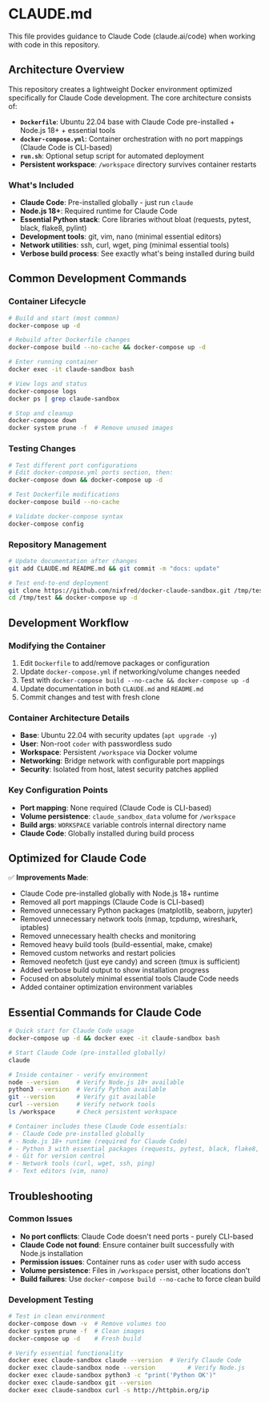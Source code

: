 # CLAUDE.md

This file provides guidance to Claude Code (claude.ai/code) when working with code in this repository.

## Architecture Overview

This repository creates a lightweight Docker environment optimized specifically for Claude Code development. The core architecture consists of:

- **`Dockerfile`**: Ubuntu 22.04 base with Claude Code pre-installed + Node.js 18+ + essential tools
- **`docker-compose.yml`**: Container orchestration with no port mappings (Claude Code is CLI-based)
- **`run.sh`**: Optional setup script for automated deployment
- **Persistent workspace**: `/workspace` directory survives container restarts

### What's Included
- **Claude Code**: Pre-installed globally - just run `claude`
- **Node.js 18+**: Required runtime for Claude Code
- **Essential Python stack**: Core libraries without bloat (requests, pytest, black, flake8, pylint)
- **Development tools**: git, vim, nano (minimal essential editors)
- **Network utilities**: ssh, curl, wget, ping (minimal essential tools)
- **Verbose build process**: See exactly what's being installed during build

## Common Development Commands

### Container Lifecycle
```bash
# Build and start (most common)
docker-compose up -d

# Rebuild after Dockerfile changes
docker-compose build --no-cache && docker-compose up -d

# Enter running container
docker exec -it claude-sandbox bash

# View logs and status
docker-compose logs
docker ps | grep claude-sandbox

# Stop and cleanup
docker-compose down
docker system prune -f  # Remove unused images
```

### Testing Changes
```bash
# Test different port configurations
# Edit docker-compose.yml ports section, then:
docker-compose down && docker-compose up -d

# Test Dockerfile modifications
docker-compose build --no-cache

# Validate docker-compose syntax
docker-compose config
```

### Repository Management
```bash
# Update documentation after changes
git add CLAUDE.md README.md && git commit -m "docs: update"

# Test end-to-end deployment
git clone https://github.com/nixfred/docker-claude-sandbox.git /tmp/test
cd /tmp/test && docker-compose up -d
```

## Development Workflow

### Modifying the Container
1. Edit `Dockerfile` to add/remove packages or configuration
2. Update `docker-compose.yml` if networking/volume changes needed
3. Test with `docker-compose build --no-cache && docker-compose up -d`
4. Update documentation in both `CLAUDE.md` and `README.md`
5. Commit changes and test with fresh clone

### Container Architecture Details
- **Base**: Ubuntu 22.04 with security updates (`apt upgrade -y`)
- **User**: Non-root `coder` with passwordless sudo
- **Workspace**: Persistent `/workspace` via Docker volume
- **Networking**: Bridge network with configurable port mappings
- **Security**: Isolated from host, latest security patches applied

### Key Configuration Points
- **Port mapping**: None required (Claude Code is CLI-based)
- **Volume persistence**: `claude_sandbox_data` volume for `/workspace`
- **Build args**: `WORKSPACE` variable controls internal directory name
- **Claude Code**: Globally installed during build process

## Optimized for Claude Code

✅ **Improvements Made**: 
- Claude Code pre-installed globally with Node.js 18+ runtime
- Removed all port mappings (Claude Code is CLI-based)
- Removed unnecessary Python packages (matplotlib, seaborn, jupyter)
- Removed unnecessary network tools (nmap, tcpdump, wireshark, iptables)
- Removed unnecessary health checks and monitoring
- Removed heavy build tools (build-essential, make, cmake)
- Removed custom networks and restart policies
- Removed neofetch (just eye candy) and screen (tmux is sufficient)
- Added verbose build output to show installation progress
- Focused on absolutely minimal essential tools Claude Code needs
- Added container optimization environment variables

## Essential Commands for Claude Code

```bash
# Quick start for Claude Code usage
docker-compose up -d && docker exec -it claude-sandbox bash

# Start Claude Code (pre-installed globally)
claude

# Inside container - verify environment
node --version     # Verify Node.js 18+ available
python3 --version  # Verify Python available
git --version      # Verify git available  
curl --version     # Verify network tools
ls /workspace      # Check persistent workspace

# Container includes these Claude Code essentials:
# - Claude Code pre-installed globally
# - Node.js 18+ runtime (required for Claude Code)
# - Python 3 with essential packages (requests, pytest, black, flake8, pylint)
# - Git for version control
# - Network tools (curl, wget, ssh, ping)
# - Text editors (vim, nano)
```

## Troubleshooting

### Common Issues
- **No port conflicts**: Claude Code doesn't need ports - purely CLI-based
- **Claude Code not found**: Ensure container built successfully with Node.js installation
- **Permission issues**: Container runs as `coder` user with sudo access
- **Volume persistence**: Files in `/workspace` persist, other locations don't
- **Build failures**: Use `docker-compose build --no-cache` to force clean build

### Development Testing
```bash
# Test in clean environment
docker-compose down -v  # Remove volumes too
docker system prune -f  # Clean images
docker-compose up -d    # Fresh build

# Verify essential functionality
docker exec claude-sandbox claude --version  # Verify Claude Code
docker exec claude-sandbox node --version         # Verify Node.js
docker exec claude-sandbox python3 -c "print('Python OK')"
docker exec claude-sandbox git --version
docker exec claude-sandbox curl -s http://httpbin.org/ip
```